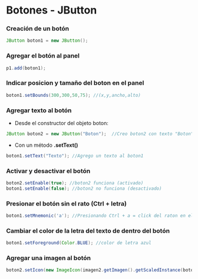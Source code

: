 # Botones - JButton
### Creación de un botón
```java
JButton boton1 = new JButton();
```
### Agregar el botón al panel
```java
p1.add(boton1);
```
### Indicar posicion y tamaño del boton en el panel
```java
boton1.setBounds(300,300,50,75); //(x,y,ancho,alto)
```
### Agregar texto al botón
- Desde el constructor del objeto boton:
```java
JButton boton2 = new JButton("Boton");  //Creo boton2 con texto "Boton" dentro
```
- Con un método **.setText()**
```java
boton1.setText("Texto"); //Agrego un texto al boton1
```
### Activar y desactivar el botón
```java
boton2.setEnable(true); //boton2 funciona (activado)
boton1.setEnable(false); //boton2 no funciona (desactivado)
```
### Presionar el botón sin el rato (Ctrl + letra)
```java
boton1.setMnemonic('a'); //Presionando Ctrl + a = click del raton en el botón
```
### Cambiar el color de la letra del texto de dentro del botón
```java
boton1.setForeground(Color.BLUE); //color de letra azul
```
### Agregar una imagen al botón
```java
boton2.setIcon(new ImageIcon(imagen2.getImagen().getScaledInstance(boton2.getWidth(),boton2.getHeight(),Image.SCALE_SMOOTH)); //(ancho,largo,escalado adacptados a los del boton)
```
